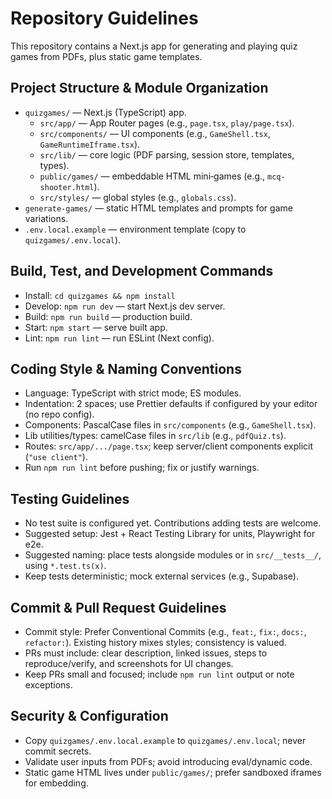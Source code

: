 # Repository Guidelines

This repository contains a Next.js app for generating and playing quiz games from PDFs, plus static game templates.

## Project Structure & Module Organization
- `quizgames/` — Next.js (TypeScript) app.
  - `src/app/` — App Router pages (e.g., `page.tsx`, `play/page.tsx`).
  - `src/components/` — UI components (e.g., `GameShell.tsx`, `GameRuntimeIframe.tsx`).
  - `src/lib/` — core logic (PDF parsing, session store, templates, types).
  - `public/games/` — embeddable HTML mini‑games (e.g., `mcq-shooter.html`).
  - `src/styles/` — global styles (e.g., `globals.css`).
- `generate-games/` — static HTML templates and prompts for game variations.
- `.env.local.example` — environment template (copy to `quizgames/.env.local`).

## Build, Test, and Development Commands
- Install: `cd quizgames && npm install`
- Develop: `npm run dev` — start Next.js dev server.
- Build: `npm run build` — production build.
- Start: `npm start` — serve built app.
- Lint: `npm run lint` — run ESLint (Next config).

## Coding Style & Naming Conventions
- Language: TypeScript with strict mode; ES modules.
- Indentation: 2 spaces; use Prettier defaults if configured by your editor (no repo config).
- Components: PascalCase files in `src/components` (e.g., `GameShell.tsx`).
- Lib utilities/types: camelCase files in `src/lib` (e.g., `pdfQuiz.ts`).
- Routes: `src/app/.../page.tsx`; keep server/client components explicit (`"use client"`).
- Run `npm run lint` before pushing; fix or justify warnings.

## Testing Guidelines
- No test suite is configured yet. Contributions adding tests are welcome.
- Suggested setup: Jest + React Testing Library for units, Playwright for e2e.
- Suggested naming: place tests alongside modules or in `src/__tests__/`, using `*.test.ts(x)`.
- Keep tests deterministic; mock external services (e.g., Supabase).

## Commit & Pull Request Guidelines
- Commit style: Prefer Conventional Commits (e.g., `feat:`, `fix:`, `docs:`, `refactor:`). Existing history mixes styles; consistency is valued.
- PRs must include: clear description, linked issues, steps to reproduce/verify, and screenshots for UI changes.
- Keep PRs small and focused; include `npm run lint` output or note exceptions.

## Security & Configuration
- Copy `quizgames/.env.local.example` to `quizgames/.env.local`; never commit secrets.
- Validate user inputs from PDFs; avoid introducing eval/dynamic code.
- Static game HTML lives under `public/games/`; prefer sandboxed iframes for embedding.

